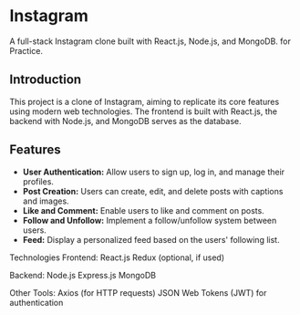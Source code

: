 # Instagram

A full-stack Instagram clone built with React.js, Node.js, and MongoDB. for Practice.

## Introduction

This project is a clone of Instagram, aiming to replicate its core features using modern web technologies. The frontend is built with React.js, the backend with Node.js, and MongoDB serves as the database.

## Features

- **User Authentication:** Allow users to sign up, log in, and manage their profiles.
- **Post Creation:** Users can create, edit, and delete posts with captions and images.
- **Like and Comment:** Enable users to like and comment on posts.
- **Follow and Unfollow:** Implement a follow/unfollow system between users.
- **Feed:** Display a personalized feed based on the users' following list.

Technologies
Frontend:
React.js
Redux (optional, if used)

Backend:
Node.js
Express.js
MongoDB

Other Tools:
Axios (for HTTP requests)
JSON Web Tokens (JWT) for authentication
